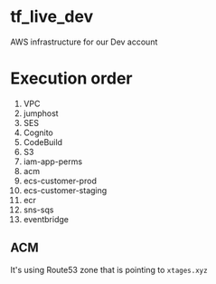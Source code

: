 # tf_live_dev
AWS infrastructure for our Dev account

# Execution order
1. VPC
2. jumphost
3. SES
4. Cognito
5. CodeBuild
6. S3
7. iam-app-perms
8. acm
9. ecs-customer-prod
10. ecs-customer-staging
11. ecr
12. sns-sqs
13. eventbridge

## ACM
It's using Route53 zone that is pointing to `xtages.xyz`
